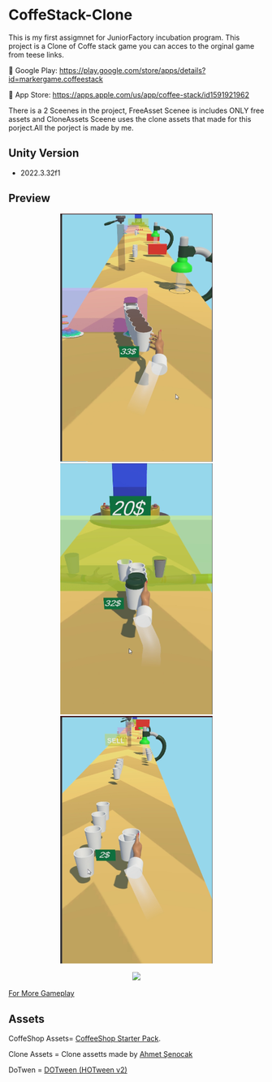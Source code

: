 # CoffeStack-Clone
This is my first assigmnet for JuniorFactory incubation program.
This project is a Clone of Coffe stack game you can acces to the orginal game from teese links.

📱 Google Play: https://play.google.com/store/apps/details?id=markergame.coffeestack

🍎 App Store: https://apps.apple.com/us/app/coffee-stack/id1591921962

There is a 2 Sceenes in the project, FreeAsset Scenee is includes ONLY free assets and CloneAssets Sceene uses the clone assets that made for this porject.All the porject is made by me.

## Unity Version
- 2022.3.32f1


## Preview

<p align="center" >
  <img src="Media/SS1.png" width="300" >
  <img src="Media/SS2.png" width="300" >
  <img src="Media/SS3.png" width="300" >
</p>
<p align="center">
  <img src="Media/Gif.gif" width="900">
</p>

[For More Gameplay](https://drive.google.com/drive/folders/1tkdSzvsS3fF0iadqg8Rk_dr0WfuVsdN7)
## Assets
CoffeShop Assets= [CoffeeShop Starter Pack](https://assetstore.unity.com/packages/3d/props/coffeeshop-starter-pack-160914).

Clone Assets =  Clone assetts made by [Ahmet Şenocak](https://www.linkedin.com/in/ahmetsenocak/) 

DoTwen = [DOTween (HOTween v2)](https://assetstore.unity.com/packages/tools/animation/dotween-hotween-v2-27676)

